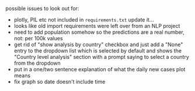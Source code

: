 possible issues to look out for:
- plotly, PIL etc not included in `requirements.txt` update it...
- looks like old import requirements were left over from an NLP project
- need to add population somehow so the predictions are a real number, not: per 100k values
- get rid of "show analysis by country" checkbox and just add a "None" entry to the dropdown list which is selected by default and shows the "Country level analysis" section with a prompt saying to select a country from the dropdown
- put in a one/two sentence explanation of what the daily new cases plot means
- fix graph so date doesn't include time